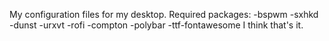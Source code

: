 My configuration files for my desktop.
Required packages:
	-bspwm
	-sxhkd
	-dunst
	-urxvt
	-rofi
	-compton
	-polybar
	-ttf-fontawesome
I think that's it.
